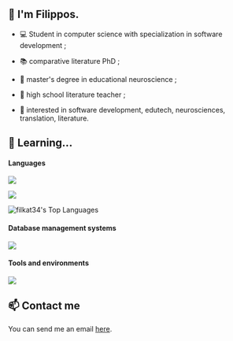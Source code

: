 ## 👋 I'm Filippos.

* 💻 Student in computer science with specialization in software development ;

* 📚 comparative literature PhD ;
  
* 🧠 master's degree in educational neuroscience ;
  
* 🏫 high school literature teacher ;

* 🧐 interested in software development, edutech, neurosciences, translation, literature.

## 🌱 Learning...

#### Languages

<p>
  <a href="https://skillicons.dev">
    <img src="https://skillicons.dev/icons?i=py,java,cs" />
  </a>
</p>
<p>
  <a href="https://skillicons.dev">
    <img src="https://skillicons.dev/icons?i=html,css,js,php" />
  </a>
</p>
<p>

![filkat34's Top Languages](https://github-readme-stats.vercel.app/api/top-langs/?username=filkat34&theme=nord&show_icons=true&hide_border=true&layout=compact)

#### Database management systems

<p>
  <a href="https://skillicons.dev">
    <img src="https://skillicons.dev/icons?i=mysql,postgres,mongodb" />
  </a>
</p>

#### Tools and environments

<p>
  <a href="https://skillicons.dev">
    <img src="https://skillicons.dev/icons?i=debian,windows,github,vscode,visualstudio,pycharm,eclipse" />
  </a>
</p>

## 📫 Contact me

You can send me an email <a href="mailto:filippos29@hotmail.com">here</a>.
